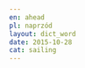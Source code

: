 ```yaml
---
en: ahead
pl: naprzód
layout: dict_word
date: 2015-10-28
cat: sailing
---
```


<!-- TODO: opis -->

